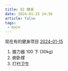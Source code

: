 ```yaml
---
title: 02 健身
date: 2024-01-15 14:56
article: false
tags: 
 - main
---
```


现在有的健身项目 [2024-01-15](../../10IMYMEMINE/日记/2024-01-15)
 1. 握力器 100 下 (30kg)
 2. 俯卧撑
 3. 打扫卫生

 